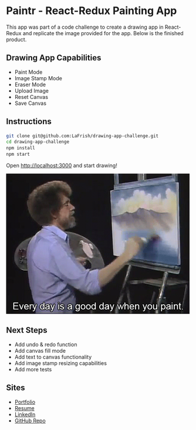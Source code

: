 # Paintr - React-Redux Painting App
This app was part of a code challenge to create a drawing app in React-Redux and replicate the image provided for the app. Below is the finished product.

## Drawing App Capabilities

* Paint Mode
* Image Stamp Mode
* Eraser Mode
* Upload Image
* Reset Canvas
* Save Canvas

## Instructions

```bash
git clone git@github.com:LaFrish/drawing-app-challenge.git
cd drawing-app-challenge
npm install
npm start
```
Open [http://localhost:3000](http://localhost:3000) and start drawing!

![](./public/img/painting.gif)


## Next Steps

* Add undo & redo function
* Add canvas fill mode
* Add text to canvas functionality
* Add image stamp resizing capabilities
* Add more tests


## Sites

* [Portfolio](http://lafrish.github.io/)
* [Resume](https://drive.google.com/open?id=0B9BDSYdQ3pr8eGxDbzB5SVVKLUdyWWJONHJpTGFBYkpGdFR3)
* [LinkedIn](https://www.linkedin.com/in/farishtahaider)
* [GitHub Repo](https://github.com/LaFrish)
